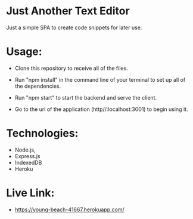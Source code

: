 # Just Another Text Editor

Just a simple SPA to create code snippets for later use.

# Usage:

- Clone this repository to receive all of the files.

- Run "npm install" in the command line of your terminal to set up all of the dependencies.

- Run "npm start" to start the backend and serve the client.

- Go to the url of the application (http//:localhost:3001) to begin using it.


# Technologies: 

- Node.js, 
- Express.js
- IndexedDB
- Heroku

# Live Link: 

- https://young-beach-41667.herokuapp.com/

